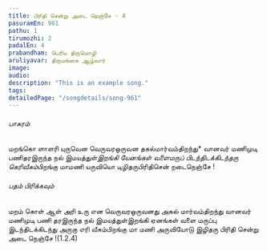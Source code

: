 ```yaml
---
title: பிரிதி சென்று அடை நெஞ்சே - 4
pasuramEn: 961
pathu: 1
tirumozhi: 2
padalEn: 4
prabandham: பெரிய திருமொழி
aruliyavar: திருமங்கை ஆழ்வார்
image: 
audio: 
description: "This is an example song."
tags: 
detailedPage: "/songdetails/song-961"
---
```

###### பாசுரம்

மறங்கொ ளாளரி யுருவென வெருவரஒருவன தகல்மார்வம்திறந்து* வானவர் மணிமுடி பணிதரஇருந்த நல் இமயத்துள்*இறங்கி யேனங்கள் வளைமருப் பிடந்திடக்கிடந்தரு கெரிவீசும்*பிறங்கு மாமணி யருவியொ டிழிதருபிரிதிசென் றடைநெஞ்சே !

###### பதம் பிரிக்கவும்

மறம் கொள் ஆள் அரி உரு என வெருவரஒருவனது அகல் மார்வம்திறந்து வானவர் மணிமுடி பணி தரஇருந்த நல் இமயத்துள்இறங்கி ஏனங்கள் வளை மருப்பு இடந்திடக்கிடந்து அருகு எரி வீசும்பிறங்கு மா மணி அருவியோடு இழிதரு பிரிதி சென்று அடை நெஞ்சே !(1.2.4)
